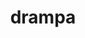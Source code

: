 ---
id: 780
title: drampa
types: [normal,dragon]
image: https://raw.githubusercontent.com/PokeAPI/sprites/master/sprites/pokemon/780.png
---